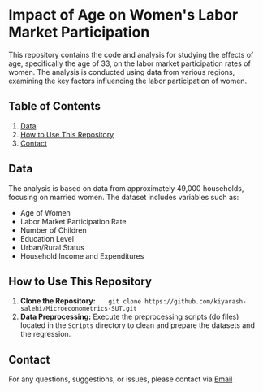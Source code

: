 # Impact of Age on Women's Labor Market Participation

This repository contains the code and analysis for studying the effects of age, specifically the age of 33, on the labor market participation rates of women. The analysis is conducted using data from various regions, examining the key factors influencing the labor participation of women.

## Table of Contents

1. [Data](#data)
2. [How to Use This Repository](#how-to-use-this-repository)
3. [Contact](#contact)

## Data
The analysis is based on data from approximately 49,000 households, focusing on married women. The dataset includes variables such as:
- Age of Women
- Labor Market Participation Rate
- Number of Children
- Education Level
- Urban/Rural Status
- Household Income and Expenditures

## How to Use This Repository

1. **Clone the Repository:** 
`   git clone https://github.com/kiyarash-salehi/Microeconometrics-SUT.git`
2. **Data Preprocessing:** Execute the preprocessing scripts (do files) located in the `Scripts` directory to clean and prepare the datasets and the regression.

## Contact

For any questions, suggestions, or issues, please contact via [Email](mailto:kiayashsalehi79@gmail.com)
